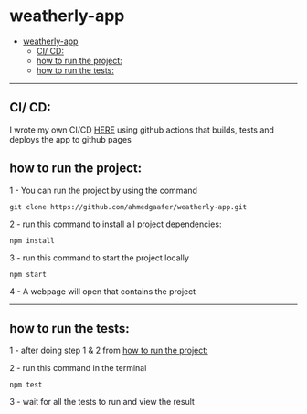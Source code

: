 # weatherly-app

- [weatherly-app](#weatherly-app)
  - [CI/ CD:](#ci-cd)
  - [how to run the project:](#how-to-run-the-project)
  - [how to run the tests:](#how-to-run-the-tests)

---

## CI/ CD:

I wrote my own CI/CD [HERE](.github/workflows/main.yml) using github actions that builds, tests and deploys the app to github pages

## how to run the project:

1 - You can run the project by using the command

```
git clone https://github.com/ahmedgaafer/weatherly-app.git
```

2 - run this command to install all project dependencies:

```
npm install
```

3 - run this command to start the project locally

```
npm start
```

4 - A webpage will open that contains the project

---

## how to run the tests:

1 - after doing step 1 & 2 from [how to run the project:](#how-to-run-the-project)

2 - run this command in the terminal

```
npm test
```

3 - wait for all the tests to run and view the result
